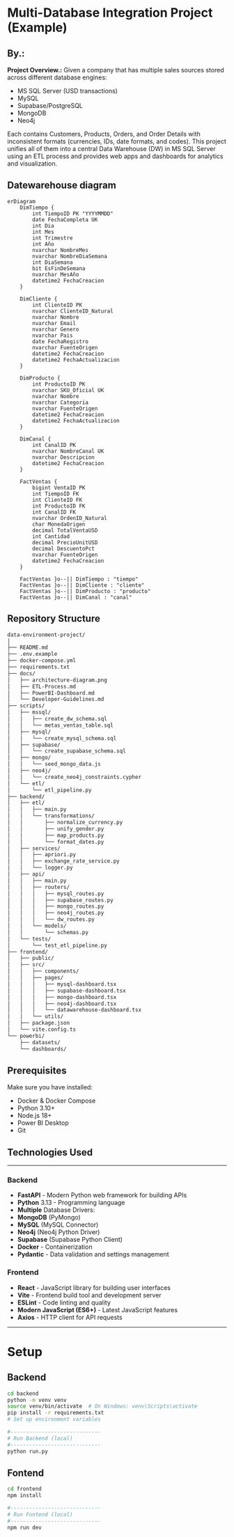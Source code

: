 # Multi-Database Integration Project (Example)

By.:
---

**Project Overview.:** Given a company that has multiple sales sources stored across different database engines:
- MS SQL Server (USD transactions)
- MySQL
- Supabase/PostgreSQL
- MongoDB
- Neo4j

Each contains Customers, Products, Orders, and Order Details with inconsistent formats (currencies, IDs, date formats, and codes). This project unifies all of them into a central Data Warehouse (DW) in MS SQL Server using an ETL process and provides web apps and dashboards for analytics and visualization.

## Datewarehouse diagram
```mermaid
erDiagram
    DimTiempo {
        int TiempoID PK "YYYYMMDD"
        date FechaCompleta UK
        int Dia
        int Mes
        int Trimestre
        int Año
        nvarchar NombreMes
        nvarchar NombreDiaSemana
        int DiaSemana
        bit EsFinDeSemana
        nvarchar MesAño
        datetime2 FechaCreacion
    }

    DimCliente {
        int ClienteID PK
        nvarchar ClienteID_Natural
        nvarchar Nombre
        nvarchar Email
        nvarchar Genero
        nvarchar Pais
        date FechaRegistro
        nvarchar FuenteOrigen
        datetime2 FechaCreacion
        datetime2 FechaActualizacion
    }

    DimProducto {
        int ProductoID PK
        nvarchar SKU_Oficial UK
        nvarchar Nombre
        nvarchar Categoria
        nvarchar FuenteOrigen
        datetime2 FechaCreacion
        datetime2 FechaActualizacion
    }

    DimCanal {
        int CanalID PK
        nvarchar NombreCanal UK
        nvarchar Descripcion
        datetime2 FechaCreacion
    }

    FactVentas {
        bigint VentaID PK
        int TiempoID FK
        int ClienteID FK
        int ProductoID FK
        int CanalID FK
        nvarchar OrdenID_Natural
        char MonedaOrigen
        decimal TotalVentaUSD
        int Cantidad
        decimal PrecioUnitUSD
        decimal DescuentoPct
        nvarchar FuenteOrigen
        datetime2 FechaCreacion
    }

    FactVentas }o--|| DimTiempo : "tiempo"
    FactVentas }o--|| DimCliente : "cliente"
    FactVentas }o--|| DimProducto : "producto"
    FactVentas }o--|| DimCanal : "canal"
```

## Repository Structure
``` bash
data-environment-project/
│
├── README.md
├── .env.example
├── docker-compose.yml
├── requirements.txt
├── docs/
│   ├── architecture-diagram.png
│   ├── ETL-Process.md
│   ├── PowerBI-Dashboard.md
│   └── Developer-Guidelines.md
├── scripts/
│   ├── mssql/
│   │   ├── create_dw_schema.sql
│   │   └── metas_ventas_table.sql
│   ├── mysql/
│   │   └── create_mysql_schema.sql
│   ├── supabase/
│   │   └── create_supabase_schema.sql
│   ├── mongo/
│   │   └── seed_mongo_data.js
│   ├── neo4j/
│   │   └── create_neo4j_constraints.cypher
│   └── etl/
│       └── etl_pipeline.py
├── backend/
│   ├── etl/
│   │   ├── main.py
│   │   └── transformations/
│   │       ├── normalize_currency.py
│   │       ├── unify_gender.py
│   │       ├── map_products.py
│   │       └── format_dates.py
│   ├── services/
│   │   ├── apriori.py
│   │   ├── exchange_rate_service.py
│   │   └── logger.py
│   ├── api/
│   │   ├── main.py
│   │   ├── routers/
│   │   │   ├── mysql_routes.py
│   │   │   ├── supabase_routes.py
│   │   │   ├── mongo_routes.py
│   │   │   ├── neo4j_routes.py
│   │   │   └── dw_routes.py
│   │   └── models/
│   │       └── schemas.py
│   └── tests/
│       └── test_etl_pipeline.py
├── frontend/
│   ├── public/
│   ├── src/
│   │   ├── components/
│   │   ├── pages/
│   │   │   ├── mysql-dashboard.tsx
│   │   │   ├── supabase-dashboard.tsx
│   │   │   ├── mongo-dashboard.tsx
│   │   │   ├── neo4j-dashboard.tsx
│   │   │   └── datawarehouse-dashboard.tsx
│   │   └── utils/
│   ├── package.json
│   └── vite.config.ts
└── powerbi/
    ├── datasets/
    └── dashboards/
```

## Prerequisites
Make sure you have installed:
- Docker & Docker Compose
- Python 3.10+
- Node.js 18+
- Power BI Desktop
- Git

## Technologies Used
---
### Backend
- **FastAPI** - Modern Python web framework for building APIs
- **Python** 3.13 - Programming language
- **Multiple** Database Drivers:
- **MongoDB** (PyMongo)
- **MySQL** (MySQL Connector)
- **Neo4j** (Neo4j Python Driver)
- **Supabase** (Supabase Python Client)
- **Docker** - Containerization
- **Pydantic** - Data validation and settings management

### Frontend
- **React** - JavaScript library for building user interfaces
- **Vite** - Frontend build tool and development server
- **ESLint** - Code linting and quality
- **Modern JavaScript (ES6+)** - Latest JavaScript features
- **Axios** - HTTP client for API requests
---

# Setup
## Backend
```bash
cd backend
python -m venv venv
source venv/bin/activate  # On Windows: venv\Scripts\activate
pip install -r requirements.txt
# Set up environment variables

#-----------------------------
# Run Backend (local)
#-----------------------------
python run.py
```

## Fontend
```bash
cd frontend
npm install

#-----------------------------
# Run Fontend (local)
#-----------------------------
npm run dev  
```




